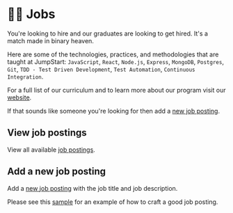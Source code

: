 # 👩‍💻 Jobs

You're looking to hire and our graduates are looking to get hired. It's a match made in binary heaven.

Here are some of the technologies, practices, and methodologies that are taught at JumpStart: `JavaScript`, `React`, `Node.js`, `Express`, `MongoDB`, `Postgres`, `Git`, `TDD - Test Driven Development`, `Test Automation`, `Continuous Integration`.

For a full list of our curriculum and to learn more about our program visit our [website](https://www.thoughtworks.com/jumpstart).

If that sounds like someone you're looking for then add a [new job posting](https://github.com/thoughtworks-jumpstart/jobs/issues/new).

## View job postings

View all available [job postings](https://github.com/thoughtworks-jumpstart/jobs/issues).

## Add a new job posting

Add a [new job posting](https://github.com/thoughtworks-jumpstart/jobs/issues/new) with the job title and job description.

Please see this [sample](https://github.com/thoughtworks-jumpstart/jobs/issues/1) for an example of how to craft a good job posting. 
